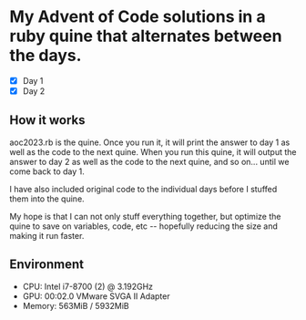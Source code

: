 # My Advent of Code solutions in a ruby quine that alternates between the days.

- [X] Day 1
- [X] Day 2

## How it works
aoc2023.rb is the quine.
Once you run it, it will print the answer to day 1 as well as the code to the next quine. When you run this quine, it will output the answer to day 2 as well as the code to the next quine, and so on... until we come back to day 1.

I have also included original code to the individual days before I stuffed them into the quine.

My hope is that I can not only stuff everything together, but optimize the quine to save on variables, code, etc -- hopefully reducing the size and making it run faster.

## Environment
- CPU: Intel i7-8700 (2) @ 3.192GHz 
- GPU: 00:02.0 VMware SVGA II Adapter 
- Memory: 563MiB / 5932MiB
